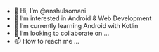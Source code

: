 - 👋 Hi, I’m @anshulsomani
- 👀 I’m interested in Android & Web Development
- 🌱 I’m currently learning Android with Kotlin
- 💞️ I’m looking to collaborate on ...
- 📫 How to reach me ...

<!---
anshulsomani/anshulsomani is a ✨ special ✨ repository because its `README.md` (this file) appears on your GitHub profile.
You can click the Preview link to take a look at your changes.
--->

